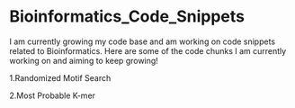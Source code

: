 # Bioinformatics_Code_Snippets

I am currently growing my code base and am working on code snippets related to Bioinformatics. Here are some of the code chunks I am currently working on and aiming to keep growing!

1.Randomized Motif Search

2.Most Probable K-mer
